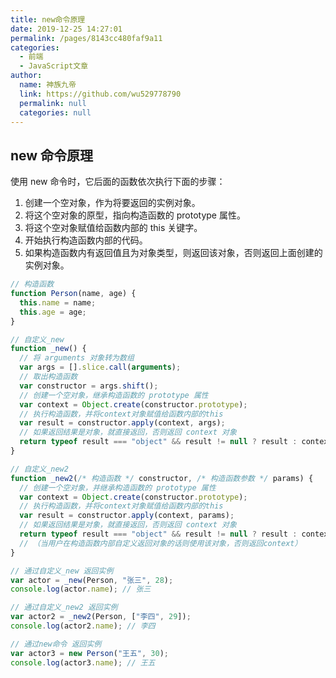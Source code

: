 ```yaml
---
title: new命令原理
date: 2019-12-25 14:27:01
permalink: /pages/8143cc480faf9a11
categories: 
  - 前端
  - JavaScript文章
author: 
  name: 神族九帝
  link: https://github.com/wu529778790
  permalink: null
  categories: null
---
```


## new 命令原理

使用 new 命令时，它后面的函数依次执行下面的步骤：

1. 创建一个空对象，作为将要返回的实例对象。
2. 将这个空对象的原型，指向构造函数的 prototype 属性。
3. 将这个空对象赋值给函数内部的 this 关键字。
4. 开始执行构造函数内部的代码。
5. 如果构造函数内有返回值且为对象类型，则返回该对象，否则返回上面创建的实例对象。

<!-- more -->

```js
// 构造函数
function Person(name, age) {
  this.name = name;
  this.age = age;
}

// 自定义_new
function _new() {
  // 将 arguments 对象转为数组
  var args = [].slice.call(arguments);
  // 取出构造函数
  var constructor = args.shift();
  // 创建一个空对象，继承构造函数的 prototype 属性
  var context = Object.create(constructor.prototype);
  // 执行构造函数，并将context对象赋值给函数内部的this
  var result = constructor.apply(context, args);
  // 如果返回结果是对象，就直接返回，否则返回 context 对象
  return typeof result === "object" && result != null ? result : context;
}

// 自定义_new2
function _new2(/* 构造函数 */ constructor, /* 构造函数参数 */ params) {
  // 创建一个空对象，并继承构造函数的 prototype 属性
  var context = Object.create(constructor.prototype);
  // 执行构造函数，并将context对象赋值给函数内部的this
  var result = constructor.apply(context, params);
  // 如果返回结果是对象，就直接返回，否则返回 context 对象
  return typeof result === "object" && result != null ? result : context;
  // （当用户在构造函数内部自定义返回对象的话则使用该对象，否则返回context）
}

// 通过自定义_new 返回实例
var actor = _new(Person, "张三", 28);
console.log(actor.name); // 张三

// 通过自定义_new2 返回实例
var actor2 = _new2(Person, ["李四", 29]);
console.log(actor2.name); // 李四

// 通过new命令 返回实例
var actor3 = new Person("王五", 30);
console.log(actor3.name); // 王五
```
